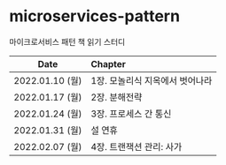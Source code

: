 # microservices-pattern
마이크로서비스 패턴 책 읽기 스터디

|Date|Chapter|
|:--:|:--|
|2022.01.10 (월)|1장. 모놀리식 지옥에서 벗어나라|
|2022.01.17 (월)|2장. 분해전략|
|2022.01.24 (월)|3장. 프로세스 간 통신|
|2022.01.31 (월)|설 연휴|
|2022.02.07 (월)|4장. 트랜잭션 관리: 사가|
